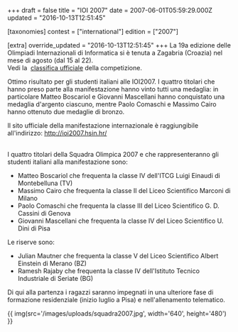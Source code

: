 +++
draft = false
title = "IOI 2007"
date = 2007-06-01T05:59:29.000Z
updated = "2016-10-13T12:51:45"

[taxonomies]
contest = ["international"]
edition = ["2007"]

[extra]
override_updated = "2016-10-13T12:51:45"
+++
La 19a edizione delle Olimpiadi Internazionali di Informatica si è tenuta a Zagabria (Croazia) nel mese di agosto (dal 15 al 22).<br/>Vedi la  [classifica ufficiale](http://ioi2007.hsin.hr/index.php?page=results) della competizione.

Ottimo risultato per gli studenti italiani alle IOI2007. I quattro titolari che hanno preso parte alla manifestazione hanno vinto tutti una medaglia: in particolare Matteo Boscariol e Giovanni Mascellani hanno conquistato una medaglia d'argento ciascuno, mentre Paolo Comaschi e Massimo Cairo hanno ottenuto due medaglie di bronzo.

Il sito ufficiale della manifestazione internazionale è raggiungibile all'indirizzo: <http://ioi2007.hsin.hr/>

<br/>I quattro titolari della Squadra Olimpica 2007 e che rappresenteranno gli studenti italiani alla manifestazione sono:

* Matteo Boscariol che frequenta la classe IV dell'ITCG Luigi Einaudi di Montebelluna (TV)
* Massimo Cairo che frequenta la classe II del Liceo Scientifico Marconi di Milano
* Paolo Comaschi che frequenta la classe III del Liceo Scientifico G. D. Cassini di Genova
* Giovanni Mascellani che frequenta la classe IV del Liceo Scientifico U. Dini di Pisa

Le riserve sono:

* Julian Mautner che frequenta la classe V del Liceo Scientifico Albert Einstein di Merano (BZ)
* Ramesh Rajaby che frequenta la classe IV dell'Istituto Tecnico Industriale di Seriate (BG)

Di qui alla partenza i ragazzi saranno impegnati in una ulteriore fase di formazione residenziale (inizio luglio a Pisa) e nell'allenamento telematico.

{{ img(src='/images/uploads/squadra2007.jpg', width='640', height='480') }}